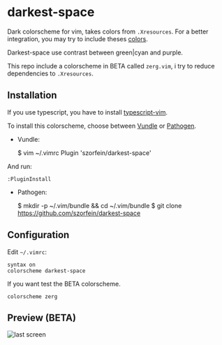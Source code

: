 # darkest-space

Dark colorscheme for vim, takes colors from `.Xresources`. For a better integration, you may try to include theses [colors](https://github.com/szorfein/dotfiles/tree/master/.colors).  

Darkest-space use contrast between green|cyan and purple.

This repo include a colorscheme in BETA called `zerg.vim`, i try to reduce dependencies to `.Xresources`.

<!--
Palettes:
 <img src="http://www.colorhexa.com/e0e0e0.png" height="24" width="42" /> e0e0e0
 <img src="http://www.colorhexa.com/e0e0e0.png" height="24" width="42" /> e0e0e0
 <img src="http://www.colorhexa.com/e0e0e0.png" height="24" width="42" /> e0e0e0
 <img src="http://www.colorhexa.com/e0e0e0.png" height="24" width="42" /> e0e0e0
 -->

## Installation

If you use typescript, you have to install [typescript-vim](https://github.com/leafgarland/typescript-vim).

To install this colorscheme, choose between 
[Vundle](https://github.com/gmarik/vundle) or
[Pathogen](https://github.com/tpope/vim-pathogen/).

* Vundle:
    
    $ vim ~/.vimrc
      Plugin 'szorfein/darkest-space'

And run:

    :PluginInstall

* Pathogen:

    $ mkdir -p ~/.vim/bundle && cd ~/.vim/bundle
    $ git clone https://github.com/szorfein/darkest-space

## Configuration

Edit `~/.vimrc`:

```
syntax on
colorscheme darkest-space
```

If you want test the BETA colorscheme.

```
colorscheme zerg
```

## Preview (BETA)

![last screen](https://raw.githubusercontent.com/szorfein/darkest-space/master/screenshot.jpg "screenshot")
